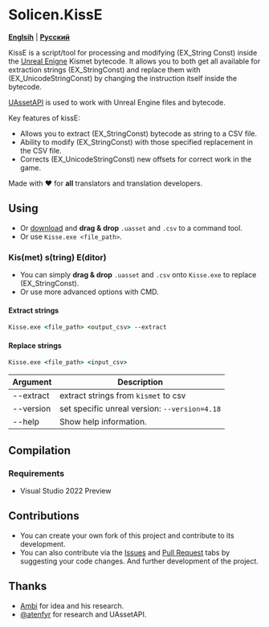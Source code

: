 # Solicen.KissE

[**Englsih**](/README.md) | [**Русский**](./docs/ru/README.ru.md)

KissE is a script/tool for processing and modifying (EX_String Const) inside the [Unreal Enigne](https://www.unrealengine.com/) Kismet bytecode. It allows you to both get all available for extraction strings (EX_StringConst) and replace them with (EX_UnicodeStringConst) by changing the instruction itself inside the bytecode. 

[UAssetAPI](https://github.com/atenfyr/UAssetAPI) is used to work with Unreal Engine files and bytecode.

Key features of kissE:
- Allows you to extract (EX_StringConst) bytecode as string to a CSV file.
- Ability to modify (EX_StringConst) with those specified replacement in the CSV file.
- Corrects (EX_UnicodeStringConst) new offsets for correct work in the game.

Made with ❤️ for **all** translators and translation developers.

## Using
* Or [download](https://github.com/SolicenTEAM/KismetEditor/releases) and **drag & drop** `.uasset` and `.csv` to a command tool.
* Or use `Kisse.exe <file_path>`.

### Kis(met) s(tring) E(ditor)
* You can simply **drag & drop** `.uasset` and `.csv` onto `Kisse.exe` to replace (EX_StringConst). 
* Or use more advanced options with CMD.

#### Extract strings
```cmd
Kisse.exe <file_path> <output_csv> --extract
```
#### Replace strings
```cmd 
Kisse.exe <file_path> <input_csv> 
```
| Argument | Description |
|----------|-------------|
| --extract | extract strings from `kismet` to csv
| --version | set specific unreal version: `--version=4.18`
| --help | Show help information.

## Compilation
### Requirements
- Visual Studio 2022 Preview

## Contributions
* You can create your own fork of this project and contribute to its development.
* You can also contribute via the [Issues](https://github.com/SolicenTEAM/KismetEditor/issues) and [Pull Request](https://github.com/SolicenTEAM/KismetEditor/pulls) tabs by suggesting your code changes. And further development of the project. 

## Thanks
- [Ambi]() for idea and his research. 
- [@atenfyr](https://github.com/atenfyr) for research and UAssetAPI.
